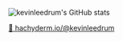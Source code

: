 ![kevinleedrum's GitHub stats](https://github-readme-stats.vercel.app/api?username=kevinleedrum&show_icons=true&theme=tokyonight&hide=issues,contribs)

[🐘 hachyderm.io/@kevinleedrum](https://hachyderm.io/@kevinleedrum/)
